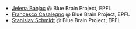 - [Jelena Banjac](https://github.com/JelenaBanjac) @ Blue Brain Project, EPFL
- [Francesco Casalegno](https://github.com/FrancescoCasalegno) @ Blue Brain Project, EPFL
- [Stanislav Schmidt](https://github.com/Stannislav) @ Blue Brain Project, EPFL
